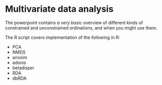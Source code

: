 # Multivariate data analysis

The powerpoint contains _a very basic_ overview of different kinds of constrained and unconstrained ordinations, and when you might use them.

The R script covers implementation of the following in R:

* PCA
* NMDS
* anosim
* adonis
* betadisper
* RDA
* dbRDA
